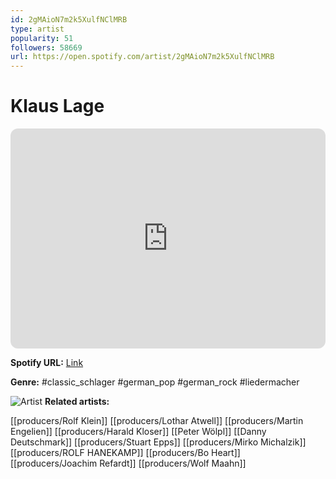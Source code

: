 ```yaml
---
id: 2gMAioN7m2k5XulfNClMRB
type: artist
popularity: 51
followers: 58669
url: https://open.spotify.com/artist/2gMAioN7m2k5XulfNClMRB
---
```

# Klaus Lage

<iframe style="border-radius:12px" src="https://open.spotify.com/embed/artist/2gMAioN7m2k5XulfNClMRB" width="100%" height="352" frameBorder="0" allowfullscreen="" allow="autoplay; clipboard-write; encrypted-media; fullscreen; picture-in-picture" loading="lazy"></iframe>

**Spotify URL:** [Link](https://open.spotify.com/artist/2gMAioN7m2k5XulfNClMRB)

**Genre:**  #classic_schlager #german_pop #german_rock #liedermacher

![Artist](https://i.scdn.co/image/1fe855d74adc950f0e2414a68f336d12e140eda2)
**Related artists:**

[[producers/Rolf Klein]]
[[producers/Lothar Atwell]]
[[producers/Martin Engelien]]
[[producers/Harald Kloser]]
[[Peter Wölpl]]
[[Danny Deutschmark]]
[[producers/Stuart Epps]]
[[producers/Mirko Michalzik]]
[[producers/ROLF HANEKAMP]]
[[producers/Bo Heart]]
[[producers/Joachim Refardt]]
[[producers/Wolf Maahn]]
